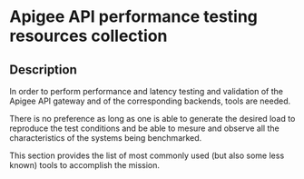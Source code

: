 # Apigee API performance testing resources collection 

## Description


In order to perform performance and latency testing and validation of the Apigee 
API gateway and of the corresponding backends, tools are needed. 

There is no preference as long as one is able to generate the desired load to reproduce
the test conditions and be able to mesure and observe all the characteristics of the 
systems being benchmarked. 

This section provides the list of most commonly used (but also some less known) tools to
accomplish the mission. 
